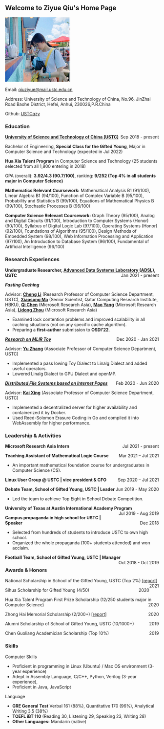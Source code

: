 ## Welcome to Ziyue Qiu's Home Page

<img src=".\pics\photo.jpeg" alt="photo" style="zoom:33%;" />

Email: qiuziyue@mail.ustc.edu.cn

Address: University of Science and Technology of China, No.96, JinZhai Road Baohe District, Hefei, Anhui, 230026,P.R.China

Github: [USTCqzy](https://github.com/USTCqzy)

### Education

<p style="text-align:left;"><strong><a href="http://en.ustc.edu.cn/">University of Science and Technology of China (USTC)</a></strong><span style="float:right;">Sep 2018 - present</span></p>

Bachelor of Engineering, **Special Class for the Gifted Young**, Major in Computer Science and Technology (expected in Jul 2022)

**Hua Xia Talent Program** in Computer Science and Technology (25 students selected from all 1,800 entering in 2018)

GPA (overall): **3.92/4.3 (90.7/100)**, ranking: **9/252 (Top 4% in all students major in Computer Science)**

**Mathematics Relevant Coursework:** Mathematical Analysis B1 (91/100), Linear Algebra B1 (94/100), Function of Complex Variable B (95/100), Probability and Statistics B (99/100), Equations of Mathematical Physics B (99/100), Stochastic Processes B (96/100)

**Computer Science Relevant Coursework:** Graph Theory (95/100), Analog and Digital Circuits (91/100), Introduction to Computer Systems (Honor) (90/100), Syllabus of Digital Logic Lab (97/100), Operating Systems (Honor) (92/100), Foundations of Algorithms (95/100), Design Methods of Embedded System (98/100), Web Information Processing and Application (97/100), An Introduction to Database System (96/100), Fundamental of Artificial Intelligence (96/100)

### Research Experiences

<p style="text-align:left;"><strong>Undergraduate Researcher, <a href="http://adsl.ustc.edu.cn/">Advanced Data Systems Laboratory (ADSL)</a>, USTC</strong><span style="float:right;">Jan 2021 - present</span></p>

***Fasting Caching***

Advisor: **[Cheng Li](http://staff.ustc.edu.cn/~chengli7/)** (Research Professor of Computer Science Department, USTC), **[Xiaosong Ma](https://www.hbku.edu.qa/en/staff/dr-xiaosong-ma)** (Senior Scientist, Qatar  Computing Research Institute, HBKU), **[Qi Chen](https://www.microsoft.com/en-us/research/people/cheqi/)** (Microsoft Research Asia), **[Mao Yang](https://www.microsoft.com/en-us/research/people/maoyang/)** (Microsoft Research Asia), **[Lidong Zhou](https://www.microsoft.com/en-us/research/people/lidongz/)** (Microsoft Research Asia)

- Examined lock contention problems and improved scalability in all caching situations (not on any specific cache  algorithm).
- Preparing a **first-author** submission to **OSDI'22**.

<p style="text-align:left;"><em><strong><a href="https://gitee.com/RubyOcelot/ustc-compile-2020/tree/master/mlir-toy-new">Research on MLIR Toy</a></strong></em><span style="float:right;">Dec 2020 - Jan 2021</span></p>

Advisor: **[Yu Zhang](http://staff.ustc.edu.cn/~yuzhang/)** (Associate Professor of Computer Science Department, USTC)

- Implemented a pass lowing Toy Dialect to Linalg Dialect and added useful operators.
- Lowered Linalg Dialect to GPU Dialect and openMP.

<p style="text-align:left;"><em><strong><a href="https://github.com/OSH-2020/x-dontpanic">Distributed File Systems based on Internet Pages</a></strong></em><span style="float:right;">Feb 2020 - Jun 2020</span></p>

Advisor: **[Kai Xing](http://staff.ustc.edu.cn/~kxing/)** (Associate Professor of Computer Science Department, USTC) 

- Implemented a decentralized server for higher availability and containerized it by Docker.
- Used Reed-Solomon Erasure Coding in Go and compiled it into WebAssembly for higher performance.

### Leadership & Activities

<p style="text-align:left;"><strong>Microsoft Research Asia Intern </strong><span style="float:right;">Jul 2021 - present</span></p>

<p style="text-align:left;"><strong>Teaching Assistant of Mathematical Logic Course </strong><span style="float:right;">Mar 2021 – Jul 2021</span></p>

- An important mathematical foundation course for undergraduates in Computer Science (CS).

<p style="text-align:left;"><strong>Linux User Group @ USTC | vice president & CFO</strong><span style="float:right;">Sep 2020 – Jul 2021</span></p>

<p style="text-align:left;"><strong>Debate Team, School of Gifted Young, USTC | Leader</strong><span style="float:right;">Jun 2019 - May 2020</span></p>

- Led the team to achieve Top Eight in School Debate Competition.

<p style="text-align:left;"><strong>University of Texas at Austin International Academy Program</strong><span style="float:right;">Jul 2019 - Aug 2019</span></p>

<p style="text-align:left;"><strong>Campus propaganda in high school for USTC | Speaker</strong><span style="float:right;">Dec 2018</span></p>

- Selected from hundreds of students to introduce USTC to own high school.
- Organized the whole propaganda (100+ students attended) and won acclaim.

<p style="text-align:left;"><strong>Football Team, School of Gifted Young, USTC | Manager</strong><span style="float:right;">Oct 2018 - Oct 2019</span></p>

### Awards & Honors

<p style="text-align:left;">National Scholarship in School of the Gifted Young, USTC (Top 2%) <a href="http://stuhome.ustc.edu.cn/2021/1019/c2316a526085/pagem.htm">[report]</a><span style="float:right;">2021</span></p>
<p style="text-align:left;">Sihua Scholarship for Gifted Young (4/50)<span style="float:right;">2020</span></p>
<p style="text-align:left;">Hua Xia Talent Program First Prize Scholarship (12/250 students major in Computer Science)<span style="float:right;">2020</span></p>
<p style="text-align:left;">Zhong Hai Memorial Scholarship (2/200+) <a href="https://www.ustcif.org.cn/default.php/content/4674/">[report]</a><span style="float:right;">2020</span></p>
<p style="text-align:left;">Alumni Scholarship of School of Gifted Young, USTC (10/1000+)<span style="float:right;">2019</span></p>
<p style="text-align:left;">Chen Guoliang Academician Scholarship (Top 10%)<span style="float:right;">2019</span></p>

### Skills

Computer Skills

- Proficient in programming in Linux (Ubuntu) / Mac OS environment (3-year experience)
- Adept in Assembly Language, C/C++, Python, Verilog (3-year experience),
- Proficient in Java, JavaScript

Language

- **GRE General Test** Verbal 161 (88%), Quantitative 170 (96%), Analytical Writing 3.5 (38%) 
- **TOEFL iBT 110** (Reading 30, Listening 29, Speaking 23, Writing 28)
- **Other Languages:** Mandarin (native)

